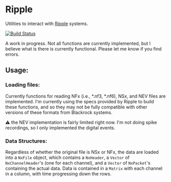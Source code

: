 # Ripple

Utilities to interact with [Ripple](https://rippleneuromed.com) systems.

[![Build Status](https://github.com/bgross/Ripple.jl/actions/workflows/CI.yml/badge.svg?branch=main)](https://github.com/bgross/Ripple.jl/actions/workflows/CI.yml?query=branch%3Amain)

A work in progress. Not all functions are currently implemented, but I believe what is there is currently functional. Please let me know if you find errors.

## Usage:
### Loading files:
Currently functions for reading NFx (i.e., *.nf3, *.nf6), NSx, and NEV files are implemented. I'm currently using the specs provided by Ripple to build these functions, and so they may not be fully compatible with other versions of these formats from Blackrock systems.

:warning: the NEV implementation is fairly limited right now. I'm not doing spike recordings, so I only implemented the digital events.

### Data Structures:
Regardless of whether the original file is NSx or NFx, the data are loaded into a `NxFile` object, which contains a `NxHeader`, a `Vector` of `NxChannelHeader`'s (one for each channel), and a `Vector` of `NxPacket`'s containing the actual data. Data is contained in a `Matrix` 
with each channel in a column, with time progressing down the rows.
